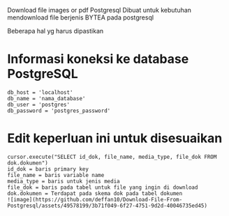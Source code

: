 Download file images or pdf Postgresql
Dibuat untuk kebutuhan mendownload file berjenis BYTEA pada postgresql

Beberapa hal yg harus dipastikan
# Informasi koneksi ke database PostgreSQL
    db_host = 'localhost'
    db_name = 'nama_database'
    db_user = 'postgres'
    db_password = 'postgres_password'
# Edit keperluan ini untuk disesuaikan
    cursor.execute("SELECT id_dok, file_name, media_type, file_dok FROM dok.dokumen")
    id_dok = baris primary key
    file_name = baris variable name
    media_type = baris untuk jenis media
    file_dok = baris pada tabel untuk file yang ingin di download
    dok.dokumen = Terdapat pada skema dok pada tabel dokumen
    ![image](https://github.com/deffan10/Download-File-From-Postgresql/assets/49578199/3b71f049-6f27-4751-9d2d-40046735ed45)
